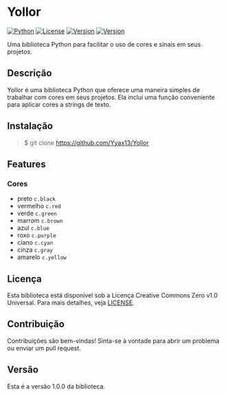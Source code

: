 # Yollor

[![Python](https://img.shields.io/badge/Python-3.11%2B-blue.svg)](https://www.python.org/)
[![License](https://img.shields.io/badge/License-CC0%201.0-blue.svg)](https://creativecommons.org/publicdomain/zero/1.0/)
[![Version](https://img.shields.io/badge/Version-1.0.0-blue.svg)](https://github.com/seu-usuario/sua-biblioteca/releases/tag/v1.0.0)
[![Version](https://img.shields.io/badge/Criador-Yyax13-purple.svg)](https://github.com/Yyax13)

Uma biblioteca Python para facilitar o uso de cores e sinais em seus projetos.

## Descrição

Yollor é uma biblioteca Python que oferece uma maneira simples de trabalhar com cores em seus projetos. Ela inclui uma função conveniente para aplicar cores a strings de texto.

## Instalação

> $ git clone https://github.com/Yyax13/Yollor

## Features
### Cores
- preto `c.black`
- vermelho `c.red`
- verde `c.green`
- marrom `c.brown`
- azul `c.blue`
- roxo `c.purple`
- ciano `c.cyan`
- cinza `c.gray`
- amarelo `c.yellow`

## Licença

Esta biblioteca está disponível sob a Licença Creative Commons Zero v1.0 Universal. Para mais detalhes, veja [LICENSE](LICENSE).

## Contribuição

Contribuições são bem-vindas! Sinta-se à vontade para abrir um problema ou enviar um pull request.

## Versão

Esta é a versão 1.0.0 da biblioteca.
